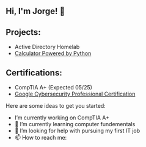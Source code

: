 ## Hi, I'm Jorge! 👋

<h2>Projects:</h2>

- Active Directory Homelab
- [Calculator Powered by Python](https://github.com/jorger31/Python-Calculator)

<h2>Certifications:</h2>

- CompTIA A+ (Expected 05/25)
- [Google Cybersecurity Professional Certification](https://coursera.org/verify/professional-cert/6AH8WN5G5ROX)



Here are some ideas to get you started:

-  I’m currently working on CompTIA A+
- 🌱 I’m currently learning computer fundementals
- 🤔 I’m looking for help with pursuing my first IT job
- 📫 How to reach me:

